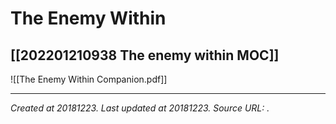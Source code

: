# The Enemy Within
 [[202201210938 The enemy within MOC]] 
---

![[The Enemy Within Companion.pdf]]



---

_Created at 20181223._
_Last updated at 20181223._
_Source URL: [](https://5gfsxg.by.files.1drv.com/y4mPPjkZuMKPMK0yQYj6uJHAQmbh52kcM_kfmsCi6GcZ2QRo3EB7zCxHMYp8kVWSVWLKBIrawRlOBKzXT8gZZZTeld5iR23n9sXDH0I3WJYRxeaIU5zbi8_0riGT71CkWQMm3TBVULyqaWfHDWgjbpu3kz_An08-cqK1KhTTYqE5n0cesidQX759_eMRf4Xvdo_/TEWAC%206th%20Ed.pdf?download&psid=1)._



